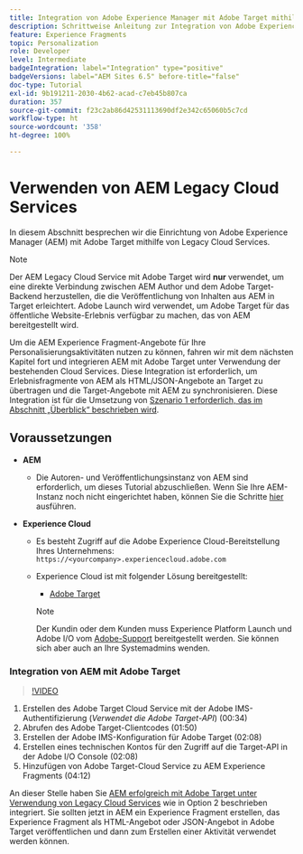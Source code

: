 ```yaml
---
title: Integration von Adobe Experience Manager mit Adobe Target mithilfe von Cloud Services
description: Schrittweise Anleitung zur Integration von Adobe Experience Manager (AEM) in Adobe Target mithilfe von AEM Cloud Service.
feature: Experience Fragments
topic: Personalization
role: Developer
level: Intermediate
badgeIntegration: label="Integration" type="positive"
badgeVersions: label="AEM Sites 6.5" before-title="false"
doc-type: Tutorial
exl-id: 9b191211-2030-4b62-acad-c7eb45b807ca
duration: 357
source-git-commit: f23c2ab86d42531113690df2e342c65060b5c7cd
workflow-type: ht
source-wordcount: '358'
ht-degree: 100%

---
```


# Verwenden von AEM Legacy Cloud Services

In diesem Abschnitt besprechen wir die Einrichtung von Adobe Experience Manager (AEM) mit Adobe Target mithilfe von Legacy Cloud Services.

>[!NOTE]
>
> Der AEM Legacy Cloud Service mit Adobe Target wird **nur** verwendet, um eine direkte Verbindung zwischen AEM Author und dem Adobe Target-Backend herzustellen, die die Veröffentlichung von Inhalten aus AEM in Target erleichtert. Adobe Launch wird verwendet, um Adobe Target für das öffentliche Website-Erlebnis verfügbar zu machen, das von AEM bereitgestellt wird.

Um die AEM Experience Fragment-Angebote für Ihre Personalisierungsaktivitäten nutzen zu können, fahren wir mit dem nächsten Kapitel fort und integrieren AEM mit Adobe Target unter Verwendung der bestehenden Cloud Services. Diese Integration ist erforderlich, um Erlebnisfragmente von AEM als HTML/JSON-Angebote an Target zu übertragen und die Target-Angebote mit AEM zu synchronisieren. Diese Integration ist für die Umsetzung von [Szenario 1 erforderlich, das im Abschnitt „Überblick“ beschrieben wird](./overview.md#personalization-using-aem-experience-fragment).

## Voraussetzungen

* **AEM**

   * Die Autoren- und Veröffentlichungsinstanz von AEM sind erforderlich, um dieses Tutorial abzuschließen. Wenn Sie Ihre AEM-Instanz noch nicht eingerichtet haben, können Sie die Schritte [hier](./implementation.md#set-up-aem) ausführen.

* **Experience Cloud**
   * Es besteht Zugriff auf die Adobe Experience Cloud-Bereitstellung Ihres Unternehmens: `https://<yourcompany>.experiencecloud.adobe.com`
   * Experience Cloud ist mit folgender Lösung bereitgestellt:
      * [Adobe Target](https://experiencecloud.adobe.com)

     >[!NOTE]
     >
     > Der Kundin oder dem Kunden muss Experience Platform Launch und Adobe I/O vom [Adobe-Support](https://helpx.adobe.com/de/contact/enterprise-support.ec.html) bereitgestellt werden. Sie können sich aber auch an Ihre Systemadmins wenden.

### Integration von AEM mit Adobe Target

>[!VIDEO](https://video.tv.adobe.com/v/28428?quality=12&learn=on)

1. Erstellen des Adobe Target Cloud Service mit der Adobe IMS-Authentifizierung (*Verwendet die Adobe Target-API*) (00:34)
2. Abrufen des Adobe Target-Clientcodes (01:50)
3. Erstellen der Adobe IMS-Konfiguration für Adobe Target (02:08)
4. Erstellen eines technischen Kontos für den Zugriff auf die Target-API in der Adobe I/O Console (02:08)
5. Hinzufügen von Adobe Target-Cloud Service zu AEM Experience Fragments (04:12)

An dieser Stelle haben Sie [AEM erfolgreich mit Adobe Target unter Verwendung von Legacy Cloud Services](./using-aem-cloud-services.md#integrating-aem-target-options) wie in Option 2 beschrieben integriert. Sie sollten jetzt in AEM ein Experience Fragment erstellen, das Experience Fragment als HTML-Angebot oder JSON-Angebot in Adobe Target veröffentlichen und dann zum Erstellen einer Aktivität verwendet werden können.
